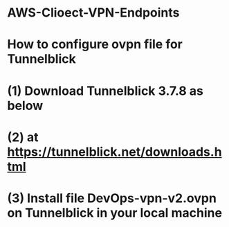 # AWS-Clioect-VPN-Endpoints
# How to configure ovpn file for Tunnelblick
# (1) Download Tunnelblick 3.7.8 as below
# (2) at https://tunnelblick.net/downloads.html
# (3) Install file DevOps-vpn-v2.ovpn on Tunnelblick in your local machine
